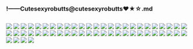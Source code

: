 ### !——Cutesexyrobutts@cutesexyrobutts❤★☆.md
![]()

![](https://pbs.twimg.com/media/EB9qvWSWkAIkHvb?format=jpg&name=large)
![](https://pbs.twimg.com/media/EBuWC4zWkAAax3d?format=jpg&name=large)
![](https://pbs.twimg.com/media/EBeskVpXsAIQPvR?format=jpg&name=large)
![](https://pbs.twimg.com/media/EBZpssCX4AE4t2P?format=jpg&name=large)
![](https://pbs.twimg.com/media/EBE1F23XYAAIW7_?format=jpg&name=large)
![](https://pbs.twimg.com/media/EBE09QcXkAA_Q0F?format=jpg&name=large)
![](https://pbs.twimg.com/media/EArcO-XU4AIGLfA?format=jpg&name=large)
![](https://pbs.twimg.com/media/EAgoBsnX4AAPy5S?format=jpg&name=large)
![](https://pbs.twimg.com/media/D_85KYWX4AA6ctz?format=jpg&name=large)
![](https://pbs.twimg.com/media/D_YyghUXsAABa6H?format=jpg&name=large)
![](https://pbs.twimg.com/media/D_TXQ9bXkAEHKXi?format=jpg&name=large)
![](https://pbs.twimg.com/media/D-0uL5KWsAEjL8h?format=jpg&name=large)
![](https://pbs.twimg.com/media/D-qm_I_XUAEobSD?format=jpg&name=large)
![](https://pbs.twimg.com/media/D-qm_mnWkAMA1wT?format=jpg&name=large)
![](https://pbs.twimg.com/media/D-gIUeLWwAIDd8V?format=jpg&name=large)
![](https://pbs.twimg.com/media/D-V7iQ1XUAAL5MK?format=jpg&name=large)
![](https://pbs.twimg.com/media/D-Qj_YyW4AASHiz?format=jpg&name=large)
![](https://pbs.twimg.com/media/D9S2jdmX4AEFEZ_?format=jpg&name=large)
![](https://pbs.twimg.com/media/D9DqZXBX4AAKIg8?format=jpg&name=large)
![](https://pbs.twimg.com/media/D8kkXc8W4AAU8ZF?format=jpg&name=large)
![](https://pbs.twimg.com/media/D72VHSnXUAEpZSQ?format=jpg&name=large)
![](https://pbs.twimg.com/media/D69pvEGXkAAma3Q?format=jpg&name=large)
![](https://pbs.twimg.com/media/D6t8hdsXYAAwWyx?format=jpg&name=large)
![](https://pbs.twimg.com/media/D6kD2mPXkAA0G0z?format=jpg&name=large)
![](https://pbs.twimg.com/media/D6ExZa-W4AI_e_s?format=jpg&name=large)
![](https://pbs.twimg.com/media/D5wGXbdW0AE077g?format=jpg&name=large)
![](https://pbs.twimg.com/media/D5ROYYeX4AUnP--?format=jpg&name=large)
![](https://pbs.twimg.com/media/D4EKvLOW0AQ9WV7?format=jpg&name=large)
![](https://pbs.twimg.com/media/D3LZzooW4AYUiIB?format=jpg&name=large)
![](https://pbs.twimg.com/media/D28Qs6EWkAA4jWt?format=jpg&name=large)
![](https://pbs.twimg.com/media/D2dOBUYWkAE45Fm?format=jpg&name=large)
![](https://pbs.twimg.com/media/D1vD-A5WsAAJjR0?format=jpg&name=large)
![](https://pbs.twimg.com/media/D1AofbAXQAAfDtJ?format=jpg&name=large)
![](https://pbs.twimg.com/media/D0xTpgnXQAcjuUd?format=jpg&name=large)
![](https://pbs.twimg.com/media/Dze4SoKX4AAeIRm?format=jpg&name=large)
![](https://pbs.twimg.com/media/Dze4IbkXQAYZTew?format=jpg&name=large)
![](https://pbs.twimg.com/media/DzPZTltWwAE9swZ?format=jpg&name=large)
![](https://pbs.twimg.com/media/Dyg0xTdWkAAB24P?format=jpg&name=large)
![](https://pbs.twimg.com/media/Dx82Rr5WsAA5Wd7?format=jpg&name=large)
![](https://pbs.twimg.com/media/Dxtbp1yWoAACWZ9?format=jpg&name=large)
![](https://pbs.twimg.com/media/DxEKCIeU8AYpkWQ?format=jpg&name=large)
![](https://pbs.twimg.com/media/Dt7bEaYXgAATjks?format=jpg&name=large)
![](https://pbs.twimg.com/media/DthrI7OU8AAyUmA?format=jpg&name=large)
![](https://pbs.twimg.com/media/Dtm95eyX4AABoFN?format=jpg&name=large)
![](https://pbs.twimg.com/media/DsUtsSdWwAIINDd?format=jpg&name=large)
![](https://pbs.twimg.com/media/Dqi4UWzXgAAHcZW?format=jpg&name=large)
![](https://pbs.twimg.com/media/Dp0kw7bXoAAroz-?format=jpg&name=large)
![](https://pbs.twimg.com/media/DonW_yUXUAA0isW?format=jpg&name=large)
![](https://pbs.twimg.com/media/DpQrnJqXcAEu57Z?format=jpg&name=large)
![](https://pbs.twimg.com/media/DonXO8wXkAEb-NA?format=jpg&name=large)
![](https://pbs.twimg.com/media/Dn0CjVFWsAcVcqu?format=jpg&name=large)
![](https://pbs.twimg.com/media/DnK75loX4AcMlZQ?format=jpg&name=large)
![](https://pbs.twimg.com/media/Dn0CZdJW0AIAQxN?format=jpg&name=large)
![](https://pbs.twimg.com/media/DnAfuB7WwAA1IPM?format=jpg&name=large)
![]()
![]()
